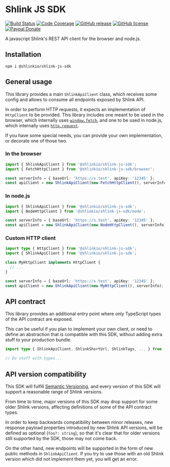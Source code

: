 # Shlink JS SDK

[![Build Status](https://img.shields.io/github/actions/workflow/status/shlinkio/shlink-js-sdk/ci.yml?branch=main&logo=github&style=flat-square)](https://github.com/shlinkio/shlink-js-sdk/actions/workflows/ci.yml?query=workflow%3A%22Continuous+integration%22)
[![Code Coverage](https://img.shields.io/codecov/c/gh/shlinkio/shlink-js-sdk/main?style=flat-square)](https://app.codecov.io/gh/shlinkio/shlink-js-sdk)
[![GitHub release](https://img.shields.io/github/release/shlinkio/shlink-js-sdk.svg?style=flat-square)](https://github.com/shlinkio/shlink-js-sdk/releases/latest)
[![GitHub license](https://img.shields.io/github/license/shlinkio/shlink-js-sdk.svg?style=flat-square)](https://github.com/shlinkio/shlink-js-sdk/blob/main/LICENSE)
[![Paypal Donate](https://img.shields.io/badge/Donate-paypal-blue.svg?style=flat-square&logo=paypal&colorA=cccccc)](https://slnk.to/donate)

A javascript Shlink's REST API client for the browser and node.js.

## Installation

    npm i @shlinkio/shlink-js-sdk

## General usage

This library provides a main `ShlinkApiClient` class, which receives some config and allows to consume all endpoints exposed by Shlink API.

In order to perform HTTP requests, it expects an implementation of `HttpClient` to be provided. This library includes one meant to be used in the browser, which internally uses [`window.fetch`](https://developer.mozilla.org/es/docs/Web/API/fetch), and one to be used in node.js, which internally uses [`http.request`](https://nodejs.org/api/http.html#httprequestoptions-callback).

If you have some special needs, you can provide your own implementation, or decorate one of those two.

### In the browser

```ts
import { ShlinkApiClient } from '@shlinkio/shlink-js-sdk';
import { FetchHttpClient } from '@shlinkio/shlink-js-sdk/browser';

const serverInfo = { baseUrl: 'https://s.test', apiKey: '12345' };
const apiClient = new ShlinkApiClient(new FetchHttpClient(), serverInfo);
```

### In node.js

```ts
import { ShlinkApiClient } from '@shlinkio/shlink-js-sdk';
import { NodeHttpClient } from '@shlinkio/shlink-js-sdk/node';

const serverInfo = { baseUrl: 'https://s.test', apiKey: '12345' };
const apiClient = new ShlinkApiClient(new NodeHttpClient(), serverInfo);
```

### Custom HTTP client

```ts
import type { HttpClient } from '@shlinkio/shlink-js-sdk';
import { ShlinkApiClient } from '@shlinkio/shlink-js-sdk';

class MyHttpClient implements HttpClient {
  // ...
}

const serverInfo = { baseUrl: 'https://s.test', apiKey: '12345' };
const apiClient = new ShlinkApiClient(new MyHttpClient(), serverInfo);
```

## API contract

This library provides an additional entry point where only TypeScript types of the API contract are exposed.

This can be useful if you plan to implement your own client, or need to define an abstraction that is compatible with this SDK, without adding extra stuff to your production bundle.

```ts
import type { ShlinkApiClient, ShlinkShortUrl, ShlinkTags, ... } from '@shlinkio/shlink-js-sdk/api-contract';

// Do stuff with types...
```

## API version compatibility

This SDK will fulfill [Semantic Versioning](https://semver.org/), and every version of this SDK will support a reasonable range of Shlink versions.

From time to time, major versions of this SDK may drop support for some older Shlink versions, affecting definitions of some of the API contract types.

In order to keep backwards compatibility between minor releases, new response payload properties introduced by new Shlink API versions, will be defined as optional (`foo?: string`), so that it's clear that for older versions still supported by the SDK, those may not come back.

On the other hand, new endpoints will be supported in the form of new public methods in `ShlinkApiClient`. If you try to use those with an old Shlink version which did not implement them yet, you will get an error.
